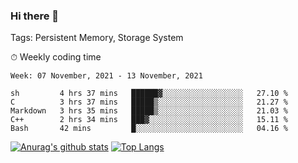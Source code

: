 ### Hi there 👋

Tags: Persistent Memory, Storage System

<!--

[![Anurag's github stats](https://github-readme-stats.vercel.app/api?username=wwyf)](https://github.com/anuraghazra/github-readme-stats)

[![Anurag's github stats](https://github-readme-stats.vercel.app/api?username=wwyf&count_private=true)](https://github.com/anuraghazra/github-readme-stats)


[![Top Langs](https://github-readme-stats.vercel.app/api/top-langs/?username=wwyf&count_private=true&&hide=jupyter%20notebook,html)](https://github.com/anuraghazra/github-readme-stats)



-->


⏱ Weekly coding time

<!--START_SECTION:waka-->
```text
Week: 07 November, 2021 - 13 November, 2021

sh         4 hrs 37 mins   ██████▓░░░░░░░░░░░░░░░░░░   27.10 % 
C          3 hrs 37 mins   █████▒░░░░░░░░░░░░░░░░░░░   21.27 % 
Markdown   3 hrs 35 mins   █████▒░░░░░░░░░░░░░░░░░░░   21.03 % 
C++        2 hrs 34 mins   ███▓░░░░░░░░░░░░░░░░░░░░░   15.11 % 
Bash       42 mins         █░░░░░░░░░░░░░░░░░░░░░░░░   04.16 % 
```
<!--END_SECTION:waka-->



[![Anurag's github stats](https://github-readme-stats.vercel.app/api?username=wwyf&count_private=true&show_icons=true&hide_border=true)](https://github.com/anuraghazra/github-readme-stats) [![Top Langs](https://github-readme-stats.vercel.app/api/top-langs/?username=wwyf&count_private=true&hide=jupyter%20notebook,html,OpenEdge%20ABL&langs_count=10&layout=compact&hide_border=true)](https://github.com/anuraghazra/github-readme-stats)

<!--

[![willianrod's wakatime stats](https://github-readme-stats.vercel.app/api/wakatime?username=wwyf)](https://github.com/anuraghazra/github-readme-stats)


-->

